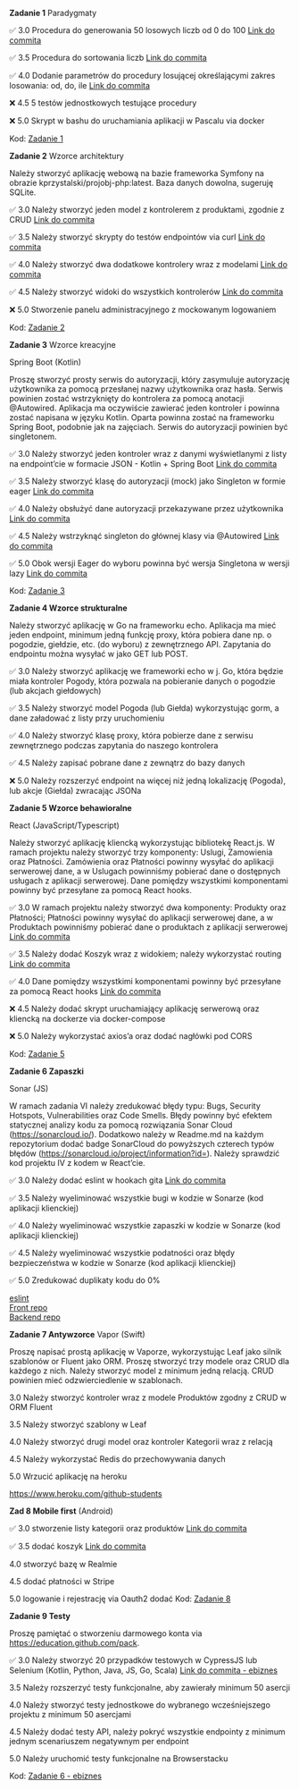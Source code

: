 **Zadanie 1** Paradygmaty

:white_check_mark: 3.0 Procedura do generowania 50 losowych liczb od 0 do 100 [Link do commita](https://github.com/JTMalczewski/obiektowe/commit/ce4cc7db0290df364bcff5c4c9d66c816df2d817)

:white_check_mark: 3.5 Procedura do sortowania liczb [Link do commita](https://github.com/JTMalczewski/obiektowe/commit/ce4cc7db0290df364bcff5c4c9d66c816df2d817)

:white_check_mark: 4.0 Dodanie parametrów do procedury losującej określającymi zakres losowania: od, do, ile [Link do commita](https://github.com/JTMalczewski/obiektowe/commit/ce4cc7db0290df364bcff5c4c9d66c816df2d817)

:x: 4.5 5 testów jednostkowych testujące procedury

:x: 5.0 Skrypt w bashu do uruchamiania aplikacji w Pascalu via docker


Kod: [Zadanie 1](https://github.com/JTMalczewski/obiektowe/tree/main/Zadanie%201)

**Zadanie 2** Wzorce architektury

Należy stworzyć aplikację webową na bazie frameworka Symfony na obrazie kprzystalski/projobj-php:latest. Baza danych dowolna, sugeruję SQLite.

:white_check_mark: 3.0 Należy stworzyć jeden model z kontrolerem z produktami, zgodnie z CRUD [Link do commita](https://github.com/JTMalczewski/obiektowe/commit/04afd3f5548160476a36397f77d2f7a1cd7027df)

:white_check_mark: 3.5 Należy stworzyć skrypty do testów endpointów via curl [Link do commita](https://github.com/JTMalczewski/obiektowe/commit/d96bd44b22f62e81c61a6bf8ad52b483207fd6f9)

:white_check_mark: 4.0 Należy stworzyć dwa dodatkowe kontrolery wraz z modelami [Link do commita](https://github.com/JTMalczewski/obiektowe/commit/8fae87ef31aa68f97c98eafcf3a77284c550846d)

:white_check_mark: 4.5 Należy stworzyć widoki do wszystkich kontrolerów [Link do commita](https://github.com/JTMalczewski/obiektowe/commit/e0df54c0221d69e1a6c5f8829553bb1f215419f8)

:x: 5.0 Stworzenie panelu administracyjnego z mockowanym logowaniem 

Kod: [Zadanie 2](https://github.com/JTMalczewski/obiektowe/tree/main/Zadanie%202)

**Zadanie 3** Wzorce kreacyjne

Spring Boot (Kotlin)

Proszę stworzyć prosty serwis do autoryzacji, który zasymuluje autoryzację użytkownika za pomocą przesłanej nazwy użytkownika oraz hasła. Serwis powinien zostać wstrzyknięty do kontrolera za pomocą anotacji @Autowired. Aplikacja ma oczywiście zawierać jeden kontroler i powinna zostać napisana w języku Kotlin. Oparta powinna zostać na frameworku Spring Boot, podobnie jak na zajęciach. Serwis do autoryzacji powinien być singletonem.

:white_check_mark: 3.0 Należy stworzyć jeden kontroler wraz z danymi wyświetlanymi z listy na endpoint’cie w formacie JSON - Kotlin + Spring Boot [Link do commita](https://github.com/JTMalczewski/obiektowe/commit/8fae87ef31aa68f97c98eafcf3a77284c550846d)

:white_check_mark: 3.5 Należy stworzyć klasę do autoryzacji (mock) jako Singleton w formie eager [Link do commita](https://github.com/JTMalczewski/obiektowe/commit/8fae87ef31aa68f97c98eafcf3a77284c550846d)

:white_check_mark: 4.0 Należy obsłużyć dane autoryzacji przekazywane przez użytkownika [Link do commita](https://github.com/JTMalczewski/obiektowe/commit/8fae87ef31aa68f97c98eafcf3a77284c550846d)

:white_check_mark: 4.5 Należy wstrzyknąć singleton do głównej klasy via @Autowired [Link do commita](https://github.com/JTMalczewski/obiektowe/commit/8fae87ef31aa68f97c98eafcf3a77284c550846d)

:white_check_mark: 5.0 Obok wersji Eager do wyboru powinna być wersja Singletona w wersji lazy [Link do commita](https://github.com/JTMalczewski/obiektowe/commit/8fae87ef31aa68f97c98eafcf3a77284c550846d)

Kod: [Zadanie 3](https://github.com/JTMalczewski/obiektowe/tree/main/Zadanie%203)

**Zadanie 4 Wzorce strukturalne**

Należy stworzyć aplikację w Go na frameworku echo. Aplikacja ma mieć jeden endpoint, minimum jedną funkcję proxy, która pobiera dane np. o pogodzie, giełdzie, etc. (do wyboru) z zewnętrznego API. Zapytania do endpointu można wysyłać w jako GET lub POST.

:white_check_mark: 3.0 Należy stworzyć aplikację we frameworki echo w j. Go, która będzie miała kontroler Pogody, która pozwala na pobieranie danych o pogodzie (lub akcjach giełdowych)

:white_check_mark: 3.5 Należy stworzyć model Pogoda (lub Giełda) wykorzystując gorm, a dane załadować z listy przy uruchomieniu

:white_check_mark: 4.0 Należy stworzyć klasę proxy, która pobierze dane z serwisu zewnętrznego podczas zapytania do naszego kontrolera

:white_check_mark: 4.5 Należy zapisać pobrane dane z zewnątrz do bazy danych

:x: 5.0 Należy rozszerzyć endpoint na więcej niż jedną lokalizację (Pogoda), lub akcje (Giełda) zwracając JSONa

**Zadanie 5 Wzorce behawioralne**

React (JavaScript/Typescript)

Należy stworzyć aplikację kliencką wykorzystując bibliotekę React.js. W ramach projektu należy stworzyć trzy komponenty: Uslugi, Zamowienia oraz Płatności. Zamówienia oraz Płatności powinny wysyłać do aplikacji serwerowej dane, a w Uslugach powinniśmy pobierać dane o dostępnych usługach z aplikacji serwerowej. Dane pomiędzy wszystkimi komponentami powinny być przesyłane za pomocą React hooks.

:white_check_mark: 3.0 W ramach projektu należy stworzyć dwa komponenty: Produkty oraz Płatności; Płatności powinny wysyłać do aplikacji serwerowej dane, a w Produktach powinniśmy pobierać dane o produktach z aplikacji serwerowej [Link do commita](https://github.com/JTMalczewski/ebiznes/commit/721bada73a965fc676850321088647d7008f8d7f)

:white_check_mark: 3.5 Należy dodać Koszyk wraz z widokiem; należy wykorzystać routing [Link do commita](https://github.com/JTMalczewski/ebiznes/commit/721bada73a965fc676850321088647d7008f8d7f)

:white_check_mark: 4.0 Dane pomiędzy wszystkimi komponentami powinny być przesyłane za pomocą React hooks [Link do commita](https://github.com/JTMalczewski/ebiznes/commit/721bada73a965fc676850321088647d7008f8d7f)

:x: 4.5 Należy dodać skrypt uruchamiający aplikację serwerową oraz kliencką na dockerze via docker-compose

:x: 5.0 Należy wykorzystać axios’a oraz dodać nagłówki pod CORS

Kod: [Zadanie 5](https://github.com/JTMalczewski/ebiznes/tree/main/zadanie_5)

**Zadanie 6 Zapaszki**

Sonar (JS)

W ramach zadania VI należy zredukować błędy typu: Bugs, Security Hotspots, Vulnerabilities oraz Code Smells. Błędy powinny być efektem statycznej analizy kodu za pomocą rozwiązania Sonar Cloud (https://sonarcloud.io/). Dodatkowo należy w Readme.md na każdym repozytorium dodać badge SonarCloud do powyższych czterech typów błędów (https://sonarcloud.io/project/information?id=). Należy sprawdzić kod projektu IV z kodem w React’cie.

:white_check_mark: 3.0 Należy dodać eslint w hookach gita [Link do commita](https://github.com/JTMalczewski/obiektowe/commit/e6c3e6afc1dc166806601ab7e78e9a159e2f3302)

:white_check_mark: 3.5 Należy wyeliminować wszystkie bugi w kodzie w Sonarze (kod aplikacji klienckiej)

:white_check_mark: 4.0 Należy wyeliminować wszystkie zapaszki w kodzie w Sonarze (kod aplikacji klienckiej)

:white_check_mark: 4.5 Należy wyeliminować wszystkie podatności oraz błędy bezpieczeństwa w kodzie w Sonarze (kod aplikacji klienckiej)

:white_check_mark: 5.0 Zredukować duplikaty kodu do 0%

[eslint](https://github.com/JTMalczewski/obiektowe/blob/main/demos/zadanie_6.mkv)\
[Front repo](https://github.com/JTMalczewski/ReactShop)\
[Backend repo](https://github.com/JTMalczewski/ReactShopBackend)

**Zadanie 7 Antywzorce**
Vapor (Swift)

Proszę napisać prostą aplikację w Vaporze, wykorzystując Leaf jako silnik szablonów or Fluent jako ORM. Proszę stworzyć trzy modele oraz CRUD dla każdego z nich. Należy stworzyć model z minimum jedną relacją. CRUD powinien mieć odzwierciedlenie w szablonach.

3.0 Należy stworzyć kontroler wraz z modele Produktów zgodny z CRUD w ORM Fluent

3.5 Należy stworzyć szablony w Leaf

4.0 Należy stworzyć drugi model oraz kontroler Kategorii wraz z relacją

4.5 Należy wykorzystać Redis do przechowywania danych

5.0 Wrzucić aplikację na heroku

https://www.heroku.com/github-students

**Zad 8 Mobile first**
(Android)

:white_check_mark: 3.0 stworzenie listy kategorii oraz produktów [Link do commita](https://github.com/JTMalczewski/obiektowe/commit/6b4def0db429fbf1638a7f1269ed8c70a82d8a59)

:white_check_mark: 3.5 dodać koszyk [Link do commita](https://github.com/JTMalczewski/obiektowe/commit/6b4def0db429fbf1638a7f1269ed8c70a82d8a59)

4.0 stworzyć bazę w Realmie

4.5 dodać płatności w Stripe

5.0 logowanie i rejestrację via Oauth2 dodać
Kod: [Zadanie 8](https://github.com/JTMalczewski/obiektowe/tree/main/zadanie%208/MobileFirst)

**Zadanie 9 Testy**

Proszę pamiętać o stworzeniu darmowego konta via https://education.github.com/pack.

:white_check_mark: 3.0 Należy stworzyć 20 przypadków testowych w CypressJS lub Selenium (Kotlin, Python, Java, JS, Go, Scala) [Link do commita - ebiznes](https://github.com/JTMalczewski/ebiznes/commit/df1fbe5629c20f133d1071aedf2ee77fe486d1e5)

3.5 Należy rozszerzyć testy funkcjonalne, aby zawierały minimum 50 asercji

4.0 Należy stworzyć testy jednostkowe do wybranego wcześniejszego projektu z minimum 50 asercjami

4.5 Należy dodać testy API, należy pokryć wszystkie endpointy z minimum jednym scenariuszem negatywnym per endpoint

5.0 Należy uruchomić testy funkcjonalne na Browserstacku

Kod: [Zadanie 6 - ebiznes](https://github.com/JTMalczewski/ebiznes/tree/main/zadanie_6)